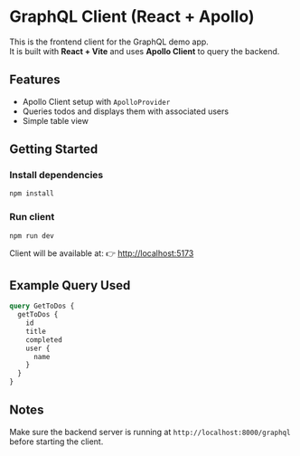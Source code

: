 
# GraphQL Client (React + Apollo)

This is the frontend client for the GraphQL demo app.  
It is built with **React + Vite** and uses **Apollo Client** to query the backend.

## Features
- Apollo Client setup with `ApolloProvider`
- Queries todos and displays them with associated users
- Simple table view

## Getting Started

### Install dependencies
```bash
npm install
````

### Run client

```bash
npm run dev
```

Client will be available at:
👉 [http://localhost:5173](http://localhost:5173)

## Example Query Used

```graphql
query GetToDos {
  getToDos {
    id
    title
    completed
    user {
      name
    }
  }
}
```

## Notes

Make sure the backend server is running at `http://localhost:8000/graphql` before starting the client.